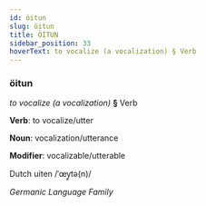```yaml
---
id: öitun
slug: öitun
title: ÖİTUN
sidebar_position: 33
hoverText: to vocalize (a vocalization) § Verb
---
```


### öitun

*to vocalize (a vocalization)* **§** Verb

**Verb**: to vocalize/utter

**Noun**: vocalization/utterance

**Modifier**: vocalizable/utterable

Dutch uiten /ˈœy̯tə(n)/

*Germanic Language Family*